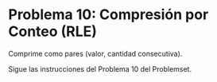 # Problema 10: Compresión por Conteo (RLE)

Comprime como pares (valor, cantidad consecutiva).

Sigue las instrucciones del Problema 10 del Problemset.
